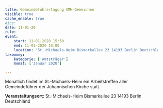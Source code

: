 ```yaml
---
title: Gemeindeführertagung SMH-Gemeidnen
visible: true
cache_enable: true
#ics: 
date: 11-01-20
rule: 
event:
	start: 11-01-2020 15:30
	end: 11-01-2020 18:00
	location: 'St.-Michaels-Heim Bismarkallee 23 14193 Berlin Deutschland'
taxonomy:
	kategorie: ['Amtsträger']
	monat: ['Januar 2020']

---
```

Monatlich findet im St.-Michaels-Heim ein Arbeitstreffen aller Gemeindeführer der Johannischen Kirche statt.



**Veranstaltungsort:** St.-Michaels-Heim
Bismarkallee 23
14193 Berlin
Deutschland

